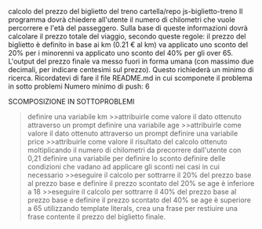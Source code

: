 calcolo del prezzo del biglietto del treno
cartella/repo js-biglietto-treno
Il programma dovrà chiedere all'utente il numero di chilometri che vuole percorrere e l'età del passeggero.
Sulla base di queste informazioni dovrà calcolare il prezzo totale del viaggio, secondo queste regole:
il prezzo del biglietto è definito in base ai km (0.21 € al km)
va applicato uno sconto del 20% per i minorenni
va applicato uno sconto del 40% per gli over 65.
L'output del prezzo finale va messo fuori in forma umana (con massimo due decimali, per indicare centesimi sul prezzo). Questo richiederà un minimo di ricerca.
Ricordatevi di fare il file README.md in cui scomponete il problema in sotto problemi
Numero minimo di push: 6

SCOMPOSIZIONE IN SOTTOPROBLEMI

>definire una variabile km 
    >>attribuirle come valore il dato ottenuto attraverso un prompt
>definire una variabile age
    >>attribuirle come valore il dato ottenuto attraverso un prompt
>definire una variabile price
    >>attribuirle come valore il risultato del calcolo ottenuto moltiplicando il numero di chilometri da precorrere dall'utente con 0,21 
>definire una variabile per definire lo sconto 
>definire delle condizioni che vadano ad applicare gli sconti nei casi in cui necessario
    >>eseguire il calcolo per sottrarre il 20% del prezzo base al prezzo base e definire il prezzo scontato del 20% se age è inferiore a 18
    >>eseguire il calcolo per sottrarre il 40% del prezzo base al prezzo base e definire il prezzo scontato del 40% se age è superiore a 65
>utilizzando template literals, crea una frase per restiuire una frase contente il prezzo del biglietto finale.